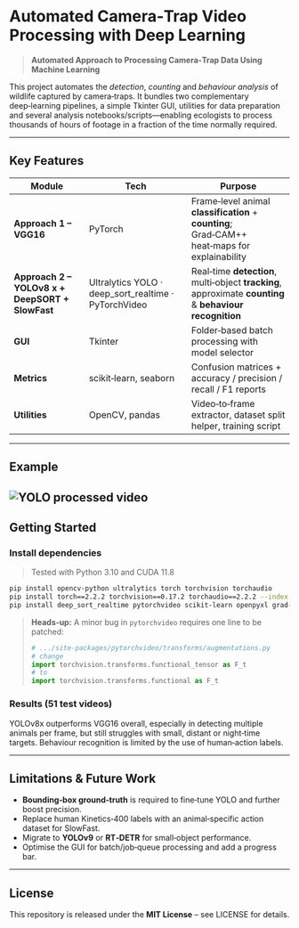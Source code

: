 # Automated Camera‑Trap Video Processing with Deep Learning

> **Automated Approach to Processing Camera‑Trap Data Using Machine Learning**  

This project automates the _detection_, _counting_ and _behaviour analysis_ of wildlife captured by camera‑traps. It bundles two complementary deep‑learning pipelines, a simple Tkinter GUI, utilities for data preparation and several analysis notebooks/scripts—enabling ecologists to process thousands of hours of footage in a fraction of the time normally required.

---
## Key Features
| Module | Tech | Purpose |
|--------|------|---------|
| **Approach 1 – VGG16** | PyTorch | Frame‑level animal **classification** + **counting**; Grad‑CAM++ heat‑maps for explainability |
| **Approach 2 – YOLOv8 x + DeepSORT + SlowFast** | Ultralytics YOLO · deep_sort_realtime · PyTorchVideo | Real‑time **detection**, multi‑object **tracking**, approximate **counting** & **behaviour recognition** |
| **GUI** | Tkinter | Folder‑based batch processing with model selector |
| **Metrics** | scikit‑learn, seaborn | Confusion matrices + accuracy / precision / recall / F1 reports |
| **Utilities** | OpenCV, pandas | Video‑to‑frame extractor, dataset split helper, training script |


---
## Example
![YOLO processed video](GIF/ex1.gif)
---
## Getting Started
### Install dependencies
> Tested with Python 3.10 and CUDA 11.8
```bash
pip install opencv-python ultralytics torch torchvision torchaudio
pip install torch==2.2.2 torchvision==0.17.2 torchaudio==2.2.2 --index-url https://download.pytorch.org/whl/cu118
pip install deep_sort_realtime pytorchvideo scikit-learn openpyxl grad-cam
```
> **Heads‑up:**  A minor bug in `pytorchvideo` requires one line to be patched:
> ```python
> # .../site-packages/pytorchvideo/transforms/augmentations.py
> # change
> import torchvision.transforms.functional_tensor as F_t
> # to
> import torchvision.transforms.functional as F_t
> ```

### Results (51 test videos)

YOLOv8x outperforms VGG16 overall, especially in detecting multiple animals per frame, but still struggles with small, distant or night‑time targets. Behaviour recognition is limited by the use of human‑action labels.

---
## Limitations & Future Work
* **Bounding‑box ground‑truth** is required to fine‑tune YOLO and further boost precision.
* Replace human Kinetics‑400 labels with an animal‑specific action dataset for SlowFast.
* Migrate to **YOLOv9** or **RT‑DETR** for small‑object performance.
* Optimise the GUI for batch/job‑queue processing and add a progress bar.

---
## License
This repository is released under the **MIT License** – see LICENSE for details.